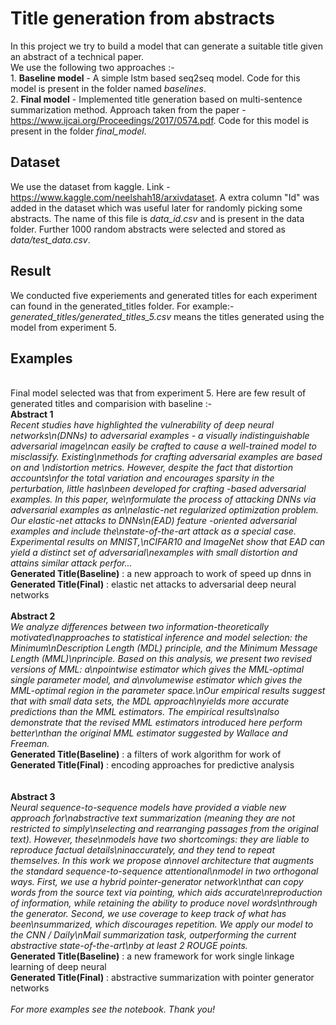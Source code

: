 # Title generation from abstracts 
In this project we try to build a model that can generate a suitable title given an abstract of a technical paper.<br>
We use the following two approaches :-
<br>1. <b>Baseline model</b> - A simple lstm based seq2seq model. Code for this model is present in the folder named <i>baselines</i>.
<br>2. <b>Final model</b> - Implemented title generation based on multi-sentence summarization method. Approach taken from the paper - https://www.ijcai.org/Proceedings/2017/0574.pdf. Code for this model is present in the folder <i>final_model</i>.



## Dataset
We use the dataset from kaggle. Link - https://www.kaggle.com/neelshah18/arxivdataset. A extra column "Id" was added in the dataset which was useful later for randomly picking some abstracts. The name of this file is <i>data_id.csv</i> and is present in the data folder. Further 1000 random abstracts were selected and stored as <i>data/test_data.csv</i>.

## Result
We conducted five experiements and generated titles for each experiment can found in the generated_titles folder. For example:- <i>generated_titles/generated_titles_5.csv</i> means the titles generated using the model from experiment 5. 
## Examples
<br> Final model selected was that from experiment 5. Here are few result of generated titles and comparision with baseline :-
<br><b>Abstract 1</b>
<br><i>Recent studies have highlighted the vulnerability of deep neural networks\n(DNNs) to adversarial examples - a visually indistinguishable adversarial image\ncan easily be crafted to cause a well-trained model to misclassify. Existing\nmethods for crafting adversarial examples are based on and \ndistortion metrics. However, despite the fact that distortion accounts\nfor the total variation and encourages sparsity in the perturbation, little has\nbeen developed for crafting -based adversarial examples. In this paper, we\nformulate the process of attacking DNNs via adversarial examples as an\nelastic-net regularized optimization problem. Our elastic-net attacks to DNNs\n(EAD) feature -oriented adversarial examples and include the\nstate-of-the-art attack as a special case. Experimental results on MNIST,\nCIFAR10 and ImageNet show that EAD can yield a distinct set of adversarial\nexamples with small distortion and attains similar attack perfor...</i>
<br><b>Generated Title(Baseline)</b>
: a new approach to work <unk> of speed up dnns in
<br><b>Generated Title(Final)</b>
: elastic net attacks to adversarial deep neural networks
<br>
<br><b>Abstract 2</b>
<br><i>We analyze differences between two information-theoretically motivated\napproaches to statistical inference and model selection: the Minimum\nDescription Length (MDL) principle, and the Minimum Message Length (MML)\nprinciple. Based on this analysis, we present two revised versions of MML: a\npointwise estimator which gives the MML-optimal single parameter model, and a\nvolumewise estimator which gives the MML-optimal region in the parameter space.\nOur empirical results suggest that with small data sets, the MDL approach\nyields more accurate predictions than the MML estimators. The empirical results\nalso demonstrate that the revised MML estimators introduced here perform better\nthan the original MML estimator suggested by Wallace and Freeman.
</i>
<br><b>Generated Title(Baseline)</b>
: a filters of work <unk> algorithm for work <unk> of
<br><b>Generated Title(Final)</b>
: encoding approaches for predictive analysis    
<br>
<br><b>Abstract 3</b>
<br><i>Neural sequence-to-sequence models have provided a viable new approach for\nabstractive text summarization (meaning they are not restricted to simply\nselecting and rearranging passages from the original text). However, these\nmodels have two shortcomings: they are liable to reproduce factual details\ninaccurately, and they tend to repeat themselves. In this work we propose a\nnovel architecture that augments the standard sequence-to-sequence attentional\nmodel in two orthogonal ways. First, we use a hybrid pointer-generator network\nthat can copy words from the source text via pointing, which aids accurate\nreproduction of information, while retaining the ability to produce novel words\nthrough the generator. Second, we use coverage to keep track of what has been\nsummarized, which discourages repetition. We apply our model to the CNN / Daily\nMail summarization task, outperforming the current abstractive state-of-the-art\nby at least 2 ROUGE points.
</i>
<br><b>Generated Title(Baseline)</b>
: a new framework for work single linkage learning of deep neural 
<br><b>Generated Title(Final)</b>
: abstractive summarization with pointer generator networks  
<br><i> For more examples see the notebook. Thank you!</i>